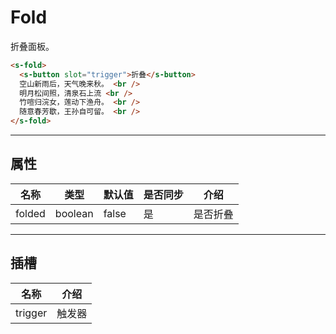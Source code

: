# Fold

折叠面板。

```html preview
<s-fold>
  <s-button slot="trigger">折叠</s-button>
  空山新雨后，天气晚来秋。 <br />
  明月松间照，清泉石上流 <br />
  竹喧归浣女，莲动下渔舟。 <br />
  随意春芳歇，王孙自可留。 <br />
</s-fold>
```

---

## 属性

| 名称   | 类型     | 默认值 | 是否同步 | 介绍    |
| ------ | ------- | ------ | ------- | ------- |
| folded | boolean | false  | 是      | 是否折叠 |

---

## 插槽

| 名称    | 介绍   |
| ------- | ----- |
| trigger | 触发器 |